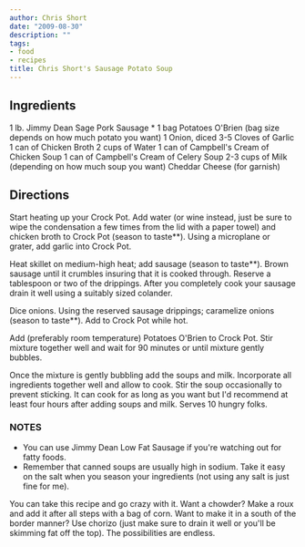 ```yaml
---
author: Chris Short
date: "2009-08-30"
description: ""
tags:
- food
- recipes
title: Chris Short's Sausage Potato Soup
---
```



## Ingredients

1 lb. Jimmy Dean Sage Pork Sausage *
1 bag Potatoes O'Brien (bag size depends on how much potato you want)
1 Onion, diced
3-5 Cloves of Garlic
1 can of Chicken Broth
2 cups of Water
1 can of Campbell's Cream of Chicken Soup
1 can of Campbell's Cream of Celery Soup
2-3 cups of Milk (depending on how much soup you want)
Cheddar Cheese (for garnish)

## Directions

Start heating up your Crock Pot. Add water (or wine instead, just be sure to wipe the condensation a few times from the lid with a paper towel) and chicken broth to Crock Pot (season to taste**).  Using a microplane or grater, add garlic into Crock Pot.

Heat skillet on medium-high heat; add sausage (season to taste**).  Brown sausage until it crumbles insuring that it is cooked through.  Reserve a tablespoon or two of the drippings.  After you completely cook your sausage drain it well using a suitably sized colander.

Dice onions.  Using the reserved sausage drippings; caramelize onions (season to taste**).  Add to Crock Pot while hot.

Add (preferably room temperature) Potatoes O'Brien to Crock Pot. Stir mixture together well and wait for 90 minutes or until mixture gently bubbles.

Once the mixture is gently bubbling add the soups and milk. Incorporate all ingredients together well and allow to cook. Stir the soup occasionally to prevent sticking. It can cook for as long as you want but I'd recommend at least four hours after adding soups and milk. Serves 10 hungry folks.

### NOTES

* You can use Jimmy Dean Low Fat Sausage if you're watching out for fatty foods.
* Remember that canned soups are usually high in sodium.  Take it easy on the salt when you season your ingredients (not using any salt is just fine for me).

You can take this recipe and go crazy with it.  Want a chowder?  Make a roux and add it after all steps with a bag of corn.  Want to make it in a south of the border manner?  Use chorizo (just make sure to drain it well or you'll be skimming fat off the top).  The possibilities are endless.
